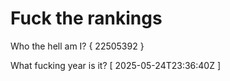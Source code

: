 # Fuck the rankings

Who the hell am I?
{ 22505392 }

What fucking year is it?
[ 2025-05-24T23:36:40Z ]
